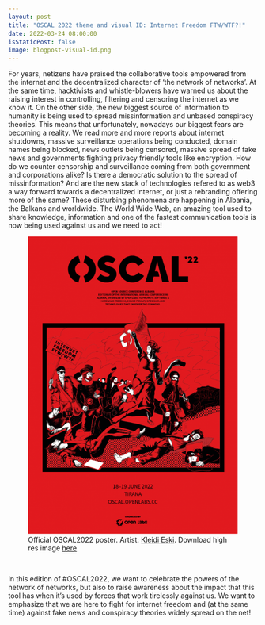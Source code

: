 ```yaml
---
layout: post
title: "OSCAL 2022 theme and visual ID: Internet Freedom FTW/WTF?!"
date: 2022-03-24 08:00:00
isStaticPost: false
image: blogpost-visual-id.png
---
```


For years, netizens have praised the collaborative tools empowered from the internet and the decentralized character of ‘the network of networks’. At the same time, hacktivists and whistle-blowers have warned us about the raising interest in controlling, filtering and censoring the internet as we know it. On the other side, the new biggest source of information to humanity is being used to spread missinformation and unbased conspiracy theories. This means that unfortunately, nowadays our biggest fears are becoming a reality. We read more and more reports about internet shutdowns, massive surveillance operations being conducted, domain names being blocked, news outlets being censored, massive spread of fake news and governments fighting privacy friendly tools like encryption. How do we counter censorship and surveillance coming from both government and corporations alike? Is there a democratic solution to the spread of missinformation? And are the new stack of technologies refered to as web3 a way forward towards a decentralized internet, or just a rebranding offering more of the same? These disturbing phenomena are happening in Albania, the Balkans and worldwide.
The World Wide Web, an amazing tool used to share knowledge, information and one of the fastest communication tools is now being used against us and we need to act!

<figure>
    <img src="/img/oscal-2022-visual-id-min.png" alt="OSCAL 2022 poster: Internet freedom FTW/WTF">
    <figcaption>Official OSCAL2022 poster. Artist: 
    <a href="http://lightandmoving.com/" target="_blank">Kleidi Eski</a>. 
    Download high res image <a href="https://cloud.openlabs.cc/s/rotKAEZPE7MoHAW?dir=undefined&path=%2FOscal22_Poster&openfile=339499" target="_blank">here</a></figcaption>
</figure>
<br />

In this edition of #OSCAL2022, we want to celebrate the powers of the network of networks, but also to raise awareness about the impact that this tool has when it’s used by forces that work tirelessly against us. We want to emphasize that we are here to fight for internet freedom and (at the same time) against fake news and conspiracy theories widely spread on the net!
